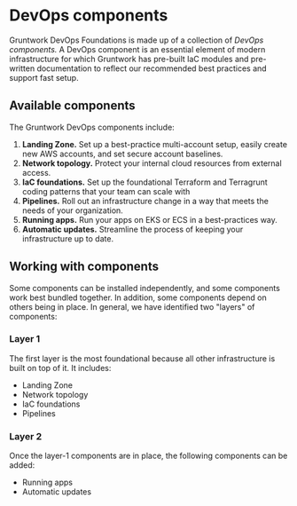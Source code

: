 # DevOps components

Gruntwork DevOps Foundations is made up of a collection of _DevOps components._ A DevOps component is an essential element of modern infrastructure for which Gruntwork has pre-built IaC modules and pre-written documentation to reflect our recommended best practices and support fast setup.

## Available components

The Gruntwork DevOps components include:

1. **Landing Zone.** Set up a best-practice multi-account setup, easily create new AWS accounts, and set secure account baselines.
1. **Network topology.** Protect your internal cloud resources from external access.
1. **IaC foundations.** Set up the foundational Terraform and Terragrunt coding patterns that your team can scale with
1. **Pipelines.** Roll out an infrastructure change in a way that meets the needs of your organization.
1. **Running apps.** Run your apps on EKS or ECS in a best-practices way.
1. **Automatic updates.** Streamline the process of keeping your infrastructure up to date.

## Working with components

Some components can be installed independently, and some components work best bundled together. In addition, some components depend on others being in place. In general, we have identified two "layers" of components:

### Layer 1

The first layer is the most foundational because all other infrastructure is built on top of it. It includes:

- Landing Zone
- Network topology
- IaC foundations
- Pipelines

### Layer 2

Once the layer-1 components are in place, the following components can be added:

- Running apps
- Automatic updates


<!-- ##DOCS-SOURCER-START
{
  "sourcePlugin": "local-copier",
  "hash": "6b4e203a13ba679c723c238121cbcb3d"
}
##DOCS-SOURCER-END -->
